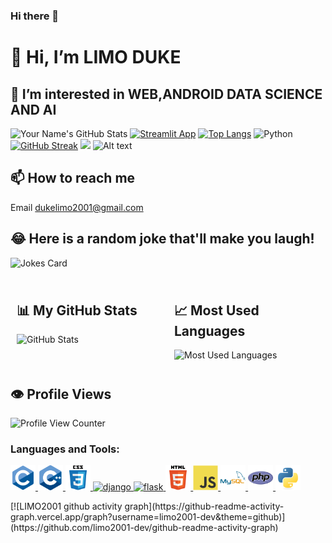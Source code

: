 ### Hi there 👋

<!--
**LIMO2001/LIMO2001** is a ✨ _special_ ✨ repository because its `README.md` (this file) appears on your GitHub profile.

Here are some ideas to get you started:

- 🔭 I’m currently working on ...
- 🌱 I’m currently learning ...
- 👯 I’m looking to collaborate on ...
- 🤔 I’m looking for help with ...
- 💬 Ask me about ...
- 📫 How to reach me: ...
- 😄 Pronouns: ...
- ⚡ Fun fact: ...
-->
# 👋 Hi, I’m LIMO DUKE
## 👀 I’m interested in WEB,ANDROID DATA SCIENCE AND AI

![Your Name's GitHub Stats](https://github-readme-stats.vercel.app/api?username=LIMO2001&show_icons=true&theme=radical)
[![Streamlit App](https://static.streamlit.io/badges/streamlit_badge_black_white.svg)](https://LIMO2001-quant-goldman-sachs-forecastingapp-yxn34x.streamlit.app/) [![Top Langs](https://github-readme-stats.vercel.app/api/top-langs/?username=LIMO2001&layout=compact&theme=tokyonight)](https://github.com/LIMO2001/github-readme-stats) ![Python](https://img.shields.io/badge/python-3670A0?style=for-the-badge&logo=python&logoColor=ffdd54) [![GitHub Streak](https://github-readme-streak-stats.herokuapp.com/?user=LIMO2001&theme=tokyonight)](https://git.io/streak-stats) ![](https://komarev.com/ghpvc/?username=LIMO2001&color=green&hidden=True&style=flat-square&label=PROFILE+VIEWS) ![Alt text](https://spotify-recently-played-readme.vercel.app/api?user=tky0vrvb3151zocqr034iz6p2&unique={true|1|on|yes}&count=1&width=600&unique=true)




## 📫 How to reach me
Email dukelimo2001@gmail.com

## 😂 Here is a random joke that'll make you laugh!
![Jokes Card](https://readme-jokes.vercel.app/api)


<div style="display: flex;">

  <div style="flex: 50%; padding: 10px;">
    <h2>📊 My GitHub Stats</h2>
    <img src="https://github-readme-stats.vercel.app/api?username=LIMO2001&show_icons=true" alt="GitHub Stats" />
  </div>

  <div style="flex: 50%; padding: 10px;">
    <h2>📈 Most Used Languages</h2>
    <img src="https://github-readme-stats.vercel.app/api/top-langs/?username=LIMO2001&theme=blue-green" alt="Most Used Languages" />
  </div>

</div>

## 👁️ Profile Views
![Profile View Counter](https://komarev.com/ghpvc/?username=LIMO2001)

<h3 align="left">Languages and Tools:</h3>
<a href="https://www.cprogramming.com/" target="_blank" rel="noreferrer"> <img src="https://raw.githubusercontent.com/devicons/devicon/master/icons/c/c-original.svg" alt="c" width="40" height="40"/> </a> <a href="https://www.w3schools.com/cpp/" target="_blank" rel="noreferrer"> <img src="https://raw.githubusercontent.com/devicons/devicon/master/icons/cplusplus/cplusplus-original.svg" alt="cplusplus" width="40" height="40"/> </a> <a href="https://www.w3schools.com/css/" target="_blank" rel="noreferrer"> <img src="https://raw.githubusercontent.com/devicons/devicon/master/icons/css3/css3-original-wordmark.svg" alt="css3" width="40" height="40"/> </a> <a href="https://www.djangoproject.com/" target="_blank" rel="noreferrer"> <img src="https://cdn.worldvectorlogo.com/logos/django.svg" alt="django" width="40" height="40"/> </a> <a href="https://flask.palletsprojects.com/" target="_blank" rel="noreferrer"> <img src="https://www.vectorlogo.zone/logos/pocoo_flask/pocoo_flask-icon.svg" alt="flask" width="40" height="40"/> </a> <a href="https://www.w3.org/html/" target="_blank" rel="noreferrer"> <img src="https://raw.githubusercontent.com/devicons/devicon/master/icons/html5/html5-original-wordmark.svg" alt="html5" width="40" height="40"/> </a> <a href="https://developer.mozilla.org/en-US/docs/Web/JavaScript" target="_blank" rel="noreferrer"> <img src="https://raw.githubusercontent.com/devicons/devicon/master/icons/javascript/javascript-original.svg" alt="javascript" width="40" height="40"/> </a> <a href="https://www.mysql.com/" target="_blank" rel="noreferrer"> <img src="https://raw.githubusercontent.com/devicons/devicon/master/icons/mysql/mysql-original-wordmark.svg" alt="mysql" width="40" height="40"/> </a> <a href="https://www.php.net" target="_blank" rel="noreferrer"> <img src="https://raw.githubusercontent.com/devicons/devicon/master/icons/php/php-original.svg" alt="php" width="40" height="40"/> </a> <a href="https://www.python.org" target="_blank" rel="noreferrer"> <img src="https://raw.githubusercontent.com/devicons/devicon/master/icons/python/python-original.svg" alt="python" width="40" height="40"/> </a> </p>
[![LIMO2001 github activity graph](https://github-readme-activity-graph.vercel.app/graph?username=limo2001-dev&theme=github)](https://github.com/limo2001-dev/github-readme-activity-graph)
